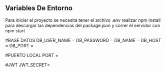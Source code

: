 ## Variables De Entorno

Para iniciar el proyecto se necesita tener el archivo .env
realizar npm install para descargar las dependencias del package.json
y correr el servidor con npm start

#BASE DATOS
DB_USER_NAME = 
DB_PASSWORD = 
DB_NAME = 
DB_HOST = 
DB_PORT = 

#PUERTO LOCAL
PORT = 

#JWT
JWT_SECRET=
